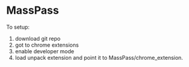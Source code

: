 MassPass
========

To setup:
1) download git repo
2) got to chrome extensions
3) enable developer mode
4) load unpack extension and point it to MassPass/chrome_extension. 

